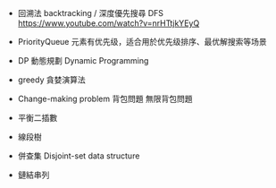 - 回溯法 backtracking / 深度優先搜尋 DFS<br>
https://www.youtube.com/watch?v=nrHTtjkYEyQ

- PriorityQueue 元素有优先级，适合用於优先级排序、最优解搜索等场景

- DP 動態規劃 Dynamic Programming

- greedy 貪婪演算法

- Change-making problem 背包問題 無限背包問題

- 平衡二插數

- 線段樹

- 併查集 Disjoint-set data structure

- 鏈結串列